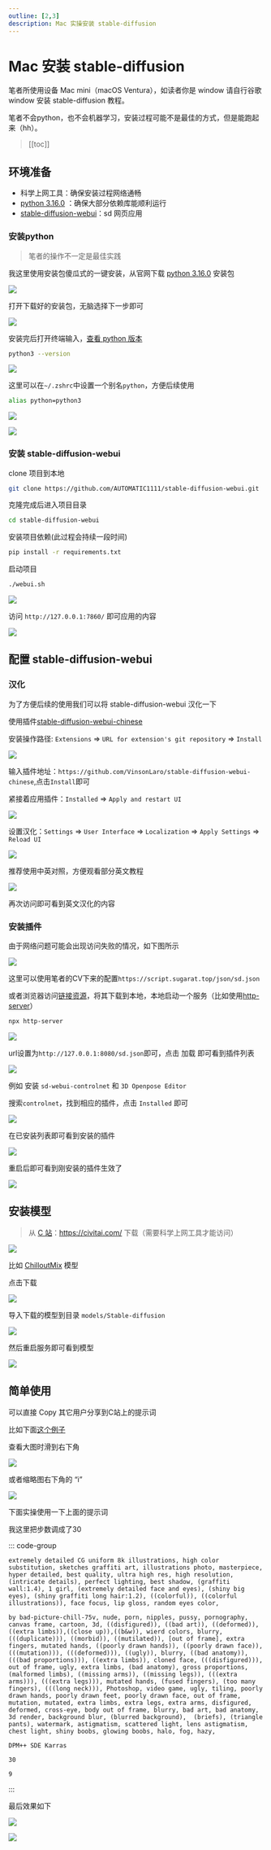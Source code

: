 ```yaml
---
outline: [2,3]
description: Mac 实操安装 stable-diffusion
---
```

# Mac 安装 stable-diffusion

笔者所使用设备 Mac mini（macOS Ventura），如读者你是 window 请自行谷歌 window 安装 stable-diffusion 教程。

笔者不会python，也不会机器学习，安装过程可能不是最佳的方式，但是能跑起来（hh）。

>[[toc]]

## 环境准备
* 科学上网工具：确保安装过程网络通畅
* [python 3.16.0](https://www.python.org/downloads/release/python-3106/) ：确保大部分依赖库能顺利运行
* [stable-diffusion-webui](https://github.com/AUTOMATIC1111/stable-diffusion-webui)：sd 网页应用


### 安装python
>笔者的操作不一定是最佳实践

我这里使用安装包傻瓜式的一键安装，从官网下载 [python 3.16.0](https://www.python.org/downloads/release/python-3106/) 安装包

![](https://img.cdn.sugarat.top/mdImg/MTY4ODMwMDc3OTM2Mg==688300779362)

打开下载好的安装包，无脑选择下一步即可

![](https://img.cdn.sugarat.top/mdImg/MTY4ODMwMDgyMDQyMw==688300820423)

安装完后打开终端输入，[查看 python 版本](https://app.warp.dev/block/s9LVoqUBc12tgLXmwl1sQO)
```sh
python3 --version
```

![](https://img.cdn.sugarat.top/mdImg/MTY4ODMwMTAyODI2Nw==688301028267)

这里可以在`~/.zshrc`中设置一个别名`python`，方便后续使用
```sh
alias python=python3
```

![](https://img.cdn.sugarat.top/mdImg/MTY4ODMwMTEwMTgzNw==688301101837)

![](https://img.cdn.sugarat.top/mdImg/MTY4ODMwMTEzMjgzNQ==688301132835)

### 安装 stable-diffusion-webui

clone 项目到本地
```sh
git clone https://github.com/AUTOMATIC1111/stable-diffusion-webui.git
```
克隆完成后进入项目目录
```sh
cd stable-diffusion-webui
```

安装项目依赖(此过程会持续一段时间)
```sh
pip install -r requirements.txt
```

启动项目
```sh
./webui.sh
```

![](https://img.cdn.sugarat.top/mdImg/MTY4ODMwMTU4NTA0Mw==688301585043)

访问 `http://127.0.0.1:7860/` 即可应用的内容

![](https://img.cdn.sugarat.top/mdImg/MTY4ODMwMTY2MTk5MA==688301661990)


## 配置 stable-diffusion-webui
### 汉化
为了方便后续的使用我们可以将 stable-diffusion-webui 汉化一下

使用插件[stable-diffusion-webui-chinese](https://github.com/VinsonLaro/stable-diffusion-webui-chinese)

安装操作路径: `Extensions` => `URL for extension's git repository` => `Install`

![](https://img.cdn.sugarat.top/mdImg/MTY4ODMwMTc1ODg0MQ==688301758841)

输入插件地址：`https://github.com/VinsonLaro/stable-diffusion-webui-chinese`,点击`Install`即可

紧接着应用插件：`Installed` => `Apply and restart UI`

![](https://img.cdn.sugarat.top/mdImg/MTY4ODMwMTk0NTg4Nw==688301945887)

设置汉化：`Settings` => `User Interface` => `Localization` => `Apply Settings` => `Reload UI`

![](https://img.cdn.sugarat.top/mdImg/MTY4ODMwMjA5NjAwMQ==688302096001)

推荐使用中英对照，方便观看部分英文教程

![](https://img.cdn.sugarat.top/mdImg/MTY4ODMwMjM3MTAwNw==688302371007)

再次访问即可看到英文汉化的内容

### 安装插件


由于网络问题可能会出现访问失败的情况，如下图所示

![](https://img.cdn.sugarat.top/mdImg/MTY4ODMwMjQ0NDUwNg==688302444506)

这里可以使用笔者的CV下来的配置`https://script.sugarat.top/json/sd.json`

或者浏览器访问[链接资源](https://raw.githubusercontent.com/AUTOMATIC1111/stable-diffusion-webui-extensions/master/index.json)，将其下载到本地，本地启动一个服务（比如使用[http-server](https://www.npmjs.com/package/http-server)）

```sh
npx http-server
```

![](https://img.cdn.sugarat.top/mdImg/MTY4ODMwMjc3ODEzNg==688302778136)

url设置为`http://127.0.0.1:8080/sd.json`即可，点击 加载 即可看到插件列表

![](https://img.cdn.sugarat.top/mdImg/MTY4ODMwMzI4NTY5Mg==688303285692)

例如 安装 `sd-webui-controlnet` 和 `3D Openpose Editor`

搜索`controlnet`，找到相应的插件，点击 `Installed` 即可

![](https://img.cdn.sugarat.top/mdImg/MTY4ODMwNTU2NjA0Mw==688305566043)

在已安装列表即可看到安装的插件

![](https://img.cdn.sugarat.top/mdImg/MTY4ODMwNjIyOTMxNg==688306229316)

重启后即可看到刚安装的插件生效了

![](https://img.cdn.sugarat.top/mdImg/MTY4ODMwNjc4MzcxMg==688306783712)

## 安装模型
> 从 [C 站](https://civitai.com/)：https://civitai.com/ 下载（需要科学上网工具才能访问）

![](https://img.cdn.sugarat.top/mdImg/MTY4ODMwOTEzMzUzNA==688309133534)

比如 [ChilloutMix](https://civitai.com/models/6424?modelVersionId=11745) 模型

点击下载

![](https://img.cdn.sugarat.top/mdImg/MTY4ODMwOTI2NTU3Mg==688309265572)

导入下载的模型到目录 `models/Stable-diffusion`

![](https://img.cdn.sugarat.top/mdImg/MTY4ODMwOTUyMDk4MA==688309520980)

然后重启服务即可看到模型

![](https://img.cdn.sugarat.top/mdImg/MTY4ODMwOTYxMDkyOA==688309610928)

## 简单使用

可以直接 Copy 其它用户分享到C站上的提示词

比如下面[这个例子](https://civitai.com/images/312507?period=AllTime&periodMode=published&sort=Newest&view=categories&modelVersionId=27828&modelId=23302&postId=79817)

查看大图时滑到右下角

![](https://img.cdn.sugarat.top/mdImg/MTY4ODMwOTg3ODUxOA==688309878518)

或者缩略图右下角的 “i”

![](https://img.cdn.sugarat.top/mdImg/MTY4ODMwOTkwMzgwOA==688309903808)

下面实操使用一下上面的提示词

我这里把步数调成了30

::: code-group
```[① 提示词]
extremely detailed CG uniform 8k illustrations, high color substitution, sketches graffiti art, illustrations photo, masterpiece, hyper detailed, best quality, ultra high res, high resolution, (intricate details), perfect lighting, best shadow, (graffiti wall:1.4), 1 girl, (extremely detailed face and eyes), (shiny big eyes), (shiny graffiti long hair:1.2), ((colorful)), ((colorful illustrations)), face focus, lip gloss, random eyes color,
```

```[② 反向提示词]
by bad-picture-chill-75v, nude, porn, nipples, pussy, pornography, canvas frame, cartoon, 3d, ((disfigured)), ((bad art)), ((deformed)),((extra limbs)),((close up)),((b&w)), wierd colors, blurry, (((duplicate))), ((morbid)), ((mutilated)), [out of frame], extra fingers, mutated hands, ((poorly drawn hands)), ((poorly drawn face)), (((mutation))), (((deformed))), ((ugly)), blurry, ((bad anatomy)), (((bad proportions))), ((extra limbs)), cloned face, (((disfigured))), out of frame, ugly, extra limbs, (bad anatomy), gross proportions, (malformed limbs), ((missing arms)), ((missing legs)), (((extra arms))), (((extra legs))), mutated hands, (fused fingers), (too many fingers), (((long neck))), Photoshop, video game, ugly, tiling, poorly drawn hands, poorly drawn feet, poorly drawn face, out of frame, mutation, mutated, extra limbs, extra legs, extra arms, disfigured, deformed, cross-eye, body out of frame, blurry, bad art, bad anatomy, 3d render, background blur, (blurred background),  (briefs), (triangle pants), watermark, astigmatism, scattered light, lens astigmatism, chest light, shiny boobs, glowing boobs, halo, fog, hazy,
```

```[③ 采样器]
DPM++ SDE Karras
```

```[④ 步数]
30
```

```[⑤ 引导系数]
9
```
:::

最后效果如下

![](https://img.cdn.sugarat.top/mdImg/MTY4ODMxMTAyMTY2Ng==688311021666)

![](https://img.cdn.sugarat.top/mdImg/MTY4ODMxMTI1MTEzNw==688311251137)